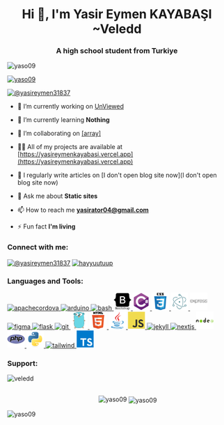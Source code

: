 
<h1 align="center">Hi 👋, I'm Yasir Eymen KAYABAŞI ~Veledd</h1>  
<h3 align="center">A high school student from Turkiye</h3>  
  
<p align="left"> <img src="https://komarev.com/ghpvc/?username=yaso09&label=Profile%20views&color=0e75b6&style=flat" alt="yaso09" /> </p>  
  
<p align="left"> <a href="https://github.com/ryo-ma/github-profile-trophy"><img src="https://github-profile-trophy.vercel.app/?username=yaso09" alt="yaso09" /></a> </p>  
  
<p align="left"> <a href="https://twitter.com/@yasireymen31837" target="blank"><img src="https://img.shields.io/twitter/follow/@yasireymen31837?logo=twitter&style=for-the-badge" alt="@yasireymen31837" /></a> </p>  
  
- 🔭 I’m currently working on [UnViewed](https://github.com/srcatarr/UnViewed)  
  
- 🌱 I’m currently learning **Nothing**  
  
- 👯 I’m collaborating on [[array]](https://github.com/srcatarr)  
  
- 👨‍💻 All of my projects are available at [https://yasireymenkayabasi.vercel.app](https://yasireymenkayabasi.vercel.app)  
  
- 📝 I regularly write articles on [I don't open blog site now](I don't open blog site now)  
  
- 💬 Ask me about **Static sites**  
  
- 📫 How to reach me **yasirator04@gmail.com**  
  
- ⚡ Fun fact **I'm living**  
  
<h3 align="left">Connect with me:</h3>  
<p align="left">  
<a href="https://twitter.com/@yasireymen31837" target="blank"><img align="center" src="https://raw.githubusercontent.com/rahuldkjain/github-profile-readme-generator/master/src/images/icons/Social/twitter.svg" alt="@yasireymen31837" height="30" width="40" /></a>  
<a href="https://www.youtube.com/c/hayyuutuup" target="blank"><img align="center" src="https://raw.githubusercontent.com/rahuldkjain/github-profile-readme-generator/master/src/images/icons/Social/youtube.svg" alt="hayyuutuup" height="30" width="40" /></a>  
</p>  
  
<h3 align="left">Languages and Tools:</h3>  
<p align="left"> <a href="https://cordova.apache.org/" target="_blank" rel="noreferrer"> <img src="https://www.vectorlogo.zone/logos/apache_cordova/apache_cordova-icon.svg" alt="apachecordova" width="40" height="40"/> </a> <a href="https://www.arduino.cc/" target="_blank" rel="noreferrer"> <img src="https://cdn.worldvectorlogo.com/logos/arduino-1.svg" alt="arduino" width="40" height="40"/> </a> <a href="https://www.gnu.org/software/bash/" target="_blank" rel="noreferrer"> <img src="https://www.vectorlogo.zone/logos/gnu_bash/gnu_bash-icon.svg" alt="bash" width="40" height="40"/> </a> <a href="https://getbootstrap.com" target="_blank" rel="noreferrer"> <img src="https://raw.githubusercontent.com/devicons/devicon/master/icons/bootstrap/bootstrap-plain-wordmark.svg" alt="bootstrap" width="40" height="40"/> </a> <a href="https://www.w3schools.com/cs/" target="_blank" rel="noreferrer"> <img src="https://raw.githubusercontent.com/devicons/devicon/master/icons/csharp/csharp-original.svg" alt="csharp" width="40" height="40"/> </a> <a href="https://www.w3schools.com/css/" target="_blank" rel="noreferrer"> <img src="https://raw.githubusercontent.com/devicons/devicon/master/icons/css3/css3-original-wordmark.svg" alt="css3" width="40" height="40"/> </a> <a href="https://www.electronjs.org" target="_blank" rel="noreferrer"> <img src="https://raw.githubusercontent.com/devicons/devicon/master/icons/electron/electron-original.svg" alt="electron" width="40" height="40"/> </a> <a href="https://expressjs.com" target="_blank" rel="noreferrer"> <img src="https://raw.githubusercontent.com/devicons/devicon/master/icons/express/express-original-wordmark.svg" alt="express" width="40" height="40"/> </a> <a href="https://www.figma.com/" target="_blank" rel="noreferrer"> <img src="https://www.vectorlogo.zone/logos/figma/figma-icon.svg" alt="figma" width="40" height="40"/> </a> <a href="https://flask.palletsprojects.com/" target="_blank" rel="noreferrer"> <img src="https://www.vectorlogo.zone/logos/pocoo_flask/pocoo_flask-icon.svg" alt="flask" width="40" height="40"/> </a> <a href="https://git-scm.com/" target="_blank" rel="noreferrer"> <img src="https://www.vectorlogo.zone/logos/git-scm/git-scm-icon.svg" alt="git" width="40" height="40"/> </a> <a href="https://golang.org" target="_blank" rel="noreferrer"> <img src="https://raw.githubusercontent.com/devicons/devicon/master/icons/go/go-original.svg" alt="go" width="40" height="40"/> </a> <a href="https://www.w3.org/html/" target="_blank" rel="noreferrer"> <img src="https://raw.githubusercontent.com/devicons/devicon/master/icons/html5/html5-original-wordmark.svg" alt="html5" width="40" height="40"/> </a> <a href="https://www.java.com" target="_blank" rel="noreferrer"> <img src="https://raw.githubusercontent.com/devicons/devicon/master/icons/java/java-original.svg" alt="java" width="40" height="40"/> </a> <a href="https://developer.mozilla.org/en-US/docs/Web/JavaScript" target="_blank" rel="noreferrer"> <img src="https://raw.githubusercontent.com/devicons/devicon/master/icons/javascript/javascript-original.svg" alt="javascript" width="40" height="40"/> </a> <a href="https://jekyllrb.com/" target="_blank" rel="noreferrer"> <img src="https://www.vectorlogo.zone/logos/jekyllrb/jekyllrb-icon.svg" alt="jekyll" width="40" height="40"/> </a> <a href="https://nextjs.org/" target="_blank" rel="noreferrer"> <img src="https://cdn.worldvectorlogo.com/logos/nextjs-2.svg" alt="nextjs" width="40" height="40"/> </a> <a href="https://nodejs.org" target="_blank" rel="noreferrer"> <img src="https://raw.githubusercontent.com/devicons/devicon/master/icons/nodejs/nodejs-original-wordmark.svg" alt="nodejs" width="40" height="40"/> </a> <a href="https://www.php.net" target="_blank" rel="noreferrer"> <img src="https://raw.githubusercontent.com/devicons/devicon/master/icons/php/php-original.svg" alt="php" width="40" height="40"/> </a> <a href="https://www.python.org" target="_blank" rel="noreferrer"> <img src="https://raw.githubusercontent.com/devicons/devicon/master/icons/python/python-original.svg" alt="python" width="40" height="40"/> </a> <a href="https://tailwindcss.com/" target="_blank" rel="noreferrer"> <img src="https://www.vectorlogo.zone/logos/tailwindcss/tailwindcss-icon.svg" alt="tailwind" width="40" height="40"/> </a> <a href="https://www.typescriptlang.org/" target="_blank" rel="noreferrer"> <img src="https://raw.githubusercontent.com/devicons/devicon/master/icons/typescript/typescript-original.svg" alt="typescript" width="40" height="40"/> </a> </p>  
  

<h3 align="left">Support:</h3>  
<p><a href="https://www.buymeacoffee.com/veledd"> <img align="left" src="https://cdn.buymeacoffee.com/buttons/v2/default-yellow.png" height="50" width="210" alt="veledd" /></a></p><br><br>  
  

<p><img align="left" src="https://github-readme-stats.vercel.app/api/top-langs?username=yaso09&show_icons=true&locale=en&layout=compact&theme=dark" alt="yaso09" /></p>  
  
<p>&nbsp;<img align="center" src="https://github-readme-stats.vercel.app/api?username=yaso09&show_icons=true&locale=en&theme=dark" alt="yaso09" /></p>  
  
<p><img align="center" src="https://github-readme-streak-stats.herokuapp.com/?user=yaso09&theme=dark" alt="yaso09" /></p>
